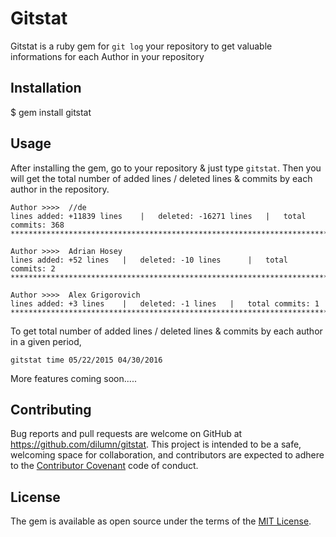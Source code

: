 # Gitstat

Gitstat is a ruby gem for `git log` your repository to get valuable informations for each Author in your repository

## Installation

$ gem install gitstat

## Usage

After installing the gem, go to your repository & just type `gitstat`. Then you will get the total number of added lines / deleted lines & commits by each author in the repository.

```
Author >>>>  //de	
lines added: +11839 lines 	 | 	 deleted: -16271 lines 	 | 	 total commits: 368
************************************************************************************

Author >>>>  Adrian Hosey	
lines added: +52 lines 	 | 	 deleted: -10 lines 	 | 	 total commits: 2
************************************************************************************

Author >>>>  Alex Grigorovich	
lines added: +3 lines 	 | 	 deleted: -1 lines 	 | 	 total commits: 1
************************************************************************************

```

To get total number of added lines / deleted lines & commits by each author in a given period,

`gitstat time 05/22/2015 04/30/2016`


More features coming soon.....

## Contributing

Bug reports and pull requests are welcome on GitHub at https://github.com/dilumn/gitstat. This project is intended to be a safe, welcoming space for collaboration, and contributors are expected to adhere to the [Contributor Covenant](http://contributor-covenant.org) code of conduct.


## License

The gem is available as open source under the terms of the [MIT License](http://opensource.org/licenses/MIT).

